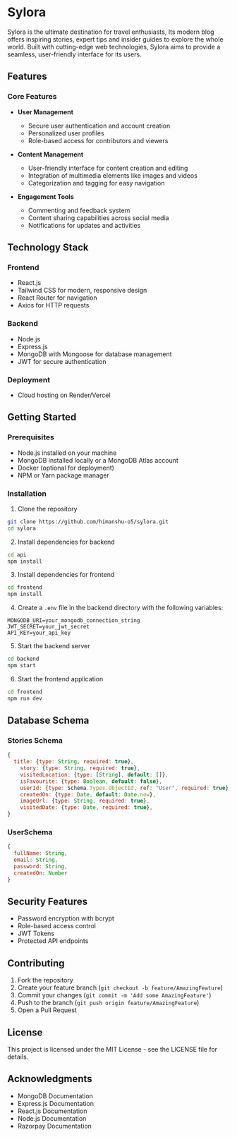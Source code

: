 # Sylora

Sylora is the ultimate destination for travel enthusiasts, Its modern blog offers inspiring stories, expert tips and insider guides to explore the whole world. Built with cutting-edge web technologies, Sylora aims to provide a seamless, user-friendly interface for its users.

## Features

### Core Features
* **User Management**
  * Secure user authentication and account creation
  * Personalized user profiles
  * Role-based access for contributors and viewers

* **Content Management**
  * User-friendly interface for content creation and editing
  * Integration of multimedia elements like images and videos
  * Categorization and tagging for easy navigation

* **Engagement Tools**
  * Commenting and feedback system
  * Content sharing capabilities across social media
  * Notifications for updates and activities


## Technology Stack

### Frontend
* React.js
* Tailwind CSS for modern, responsive design
* React Router for navigation
* Axios for HTTP requests

### Backend
* Node.js
* Express.js
* MongoDB with Mongoose for database management
* JWT for secure authentication

### Deployment
* Cloud hosting on Render/Vercel

## Getting Started

### Prerequisites
* Node.js installed on your machine
* MongoDB installed locally or a MongoDB Atlas account
* Docker (optional for deployment)
* NPM or Yarn package manager


### Installation

1. Clone the repository
```bash
git clone https://github.com/himanshu-o5/sylora.git
cd sylora
```

2. Install dependencies for backend
```bash
cd api
npm install
```

3. Install dependencies for frontend
```bash
cd frontend
npm install
```

4. Create a `.env` file in the backend directory with the following variables:
```env
MONGODB_URI=your_mongodb_connection_string
JWT_SECRET=your_jwt_secret
API_KEY=your_api_key
```

5. Start the backend server
```bash
cd backend
npm start
```

6. Start the frontend application
```bash
cd frontend
npm run dev
```

## Database Schema

### Stories Schema
```javascript
{
  title: {type: String, required: true},
    story: {type: String, required: true},
    visitedLocation: {type: [String], default: []},
    isFavourite: {type: Boolean, default: false},
    userId: {type: Schema.Types.ObjectId, ref: "User", required: true},
    createdOn: {type: Date, default: Date.now},
    imageUrl: {type: String, required: true},
    visitedDate: {type: Date, required: true},
}
```

### UserSchema
```javascript
{
  fullName: String,
  email: String,
  password: String,
  createdOn: Number
}
```





## Security Features
* Password encryption with bcrypt
* Role-based access control
* JWT Tokens
* Protected API endpoints

## Contributing
1. Fork the repository
2. Create your feature branch (`git checkout -b feature/AmazingFeature`)
3. Commit your changes (`git commit -m 'Add some AmazingFeature'`)
4. Push to the branch (`git push origin feature/AmazingFeature`)
5. Open a Pull Request

## License
This project is licensed under the MIT License - see the LICENSE file for details.

## Acknowledgments
* MongoDB Documentation
* Express.js Documentation
* React.js Documentation
* Node.js Documentation
* Razorpay Documentation